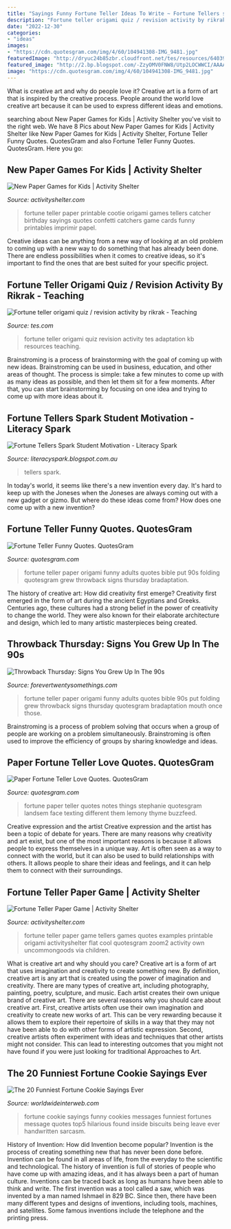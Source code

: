 ```yaml
---
title: "Sayings Funny Fortune Teller Ideas To Write ~ Fortune Tellers spark Student Motivation"
description: "Fortune teller origami quiz / revision activity by rikrak"
date: "2022-12-30"
categories:
- "ideas"
images:
- "https://cdn.quotesgram.com/img/4/60/104941308-IMG_9481.jpg"
featuredImage: "http://dryuc24b85zbr.cloudfront.net/tes/resources/6403981/image?width=500&amp;height=500&amp;version=1402415649000"
featured_image: "http://2.bp.blogspot.com/-ZzyOMV0FNW8/Utp2LOCWWCI/AAAAAAAADos/s9BfRriZrN4/s1600/Slide06.jpg"
image: "https://cdn.quotesgram.com/img/4/60/104941308-IMG_9481.jpg"
---
```



What is creative art and why do people love it?
Creative art is a form of art that is inspired by the creative process. People around the world love creative art because it can be used to express different ideas and emotions.

	

		
searching about New Paper Games for Kids | Activity Shelter you've visit to the right web. We have 8 Pics about New Paper Games for Kids | Activity Shelter like New Paper Games for Kids | Activity Shelter, Fortune Teller Funny Quotes. QuotesGram and also Fortune Teller Funny Quotes. QuotesGram. Here you go:
		
    
## New Paper Games For Kids | Activity Shelter

<img loading=lazy src="https://www.activityshelter.com/wp-content/uploads/2017/10/paper-games-for-kids-fortune-teller.jpg" onerror="this.onerror=null;this.src='https://tse3.mm.bing.net/th?id=OIP.DQfZdOseUwkw29O7VxFVyAHaKA&amp;pid=15.1';" alt="New Paper Games for Kids | Activity Shelter">

_Source: activityshelter.com_

>fortune teller paper printable cootie origami games tellers catcher birthday sayings quotes confetti catchers game cards funny printables imprimir papel. 

	

Creative ideas can be anything from a new way of looking at an old problem to coming up with a new way to do something that has already been done. There are endless possibilities when it comes to creative ideas, so it's important to find the ones that are best suited for your specific project.

    
## Fortune Teller Origami Quiz / Revision Activity By Rikrak - Teaching

<img loading=lazy src="http://dryuc24b85zbr.cloudfront.net/tes/resources/6403981/image?width=500&amp;height=500&amp;version=1402415649000" onerror="this.onerror=null;this.src='https://tse4.mm.bing.net/th?id=OIP.NsSh63ZT6JKoDujsZJpn8wHaKL&amp;pid=15.1';" alt="Fortune teller origami quiz / revision activity by rikrak - Teaching">

_Source: tes.com_

>fortune teller origami quiz revision activity tes adaptation kb resources teaching. 

	

Brainstroming is a process of brainstorming with the goal of coming up with new ideas. Brainstroming can be used in business, education, and other areas of thought. The process is simple: take a few minutes to come up with as many ideas as possible, and then let them sit for a few moments. After that, you can start brainstorming by focusing on one idea and trying to come up with more ideas about it.

    
## Fortune Tellers Spark Student Motivation - Literacy Spark

<img loading=lazy src="http://2.bp.blogspot.com/-ZzyOMV0FNW8/Utp2LOCWWCI/AAAAAAAADos/s9BfRriZrN4/s1600/Slide06.jpg" onerror="this.onerror=null;this.src='https://tse2.mm.bing.net/th?id=OIP.pMb1ShTl4vfE18sLyXt32AHaFj&amp;pid=15.1';" alt="Fortune Tellers Spark Student Motivation - Literacy Spark">

_Source: literacyspark.blogspot.com.au_

>tellers spark. 

	

In today's world, it seems like there's a new invention every day.  It's hard to keep up with the Joneses when the Joneses are always coming out with a new gadget or gizmo.  But where do these ideas come from?  How does one come up with a new invention?

    
## Fortune Teller Funny Quotes. QuotesGram

<img loading=lazy src="https://cdn.quotesgram.com/img/75/55/1409379743-Origami-Fortune-Teller.jpg" onerror="this.onerror=null;this.src='https://tse1.mm.bing.net/th?id=OIP.x_Sxc0DI4CHqH6fK4BWm4AHaFj&amp;pid=15.1';" alt="Fortune Teller Funny Quotes. QuotesGram">

_Source: quotesgram.com_

>fortune teller paper origami funny adults quotes bible put 90s folding quotesgram grew throwback signs thursday bradaptation. 

	

The history of creative art: How did creativity first emerge?
Creativity first emerged in the form of art during the ancient Egyptians and Greeks. Centuries ago, these cultures had a strong belief in the power of creativity to change the world. They were also known for their elaborate architecture and design, which led to many artistic masterpieces being created.

    
## Throwback Thursday: Signs You Grew Up In The 90s

<img loading=lazy src="http://forevertwentysomethings.com/wp-content/uploads/2013/08/Origami-Fortune-Teller.jpg" onerror="this.onerror=null;this.src='https://tse2.mm.bing.net/th?id=OIP._EAkr9xbQ-3LTPnRXgnzXQHaFj&amp;pid=15.1';" alt="Throwback Thursday: Signs You Grew Up In The 90s">

_Source: forevertwentysomethings.com_

>fortune teller paper origami funny adults quotes bible 90s put folding grew throwback signs thursday quotesgram bradaptation mouth once those. 

	

Brainstroming is a process of problem solving that occurs when a group of people are working on a problem simultaneously. Brainstroming is often used to improve the efficiency of groups by sharing knowledge and ideas.

    
## Paper Fortune Teller Love Quotes. QuotesGram

<img loading=lazy src="https://cdn.quotesgram.com/img/4/60/104941308-IMG_9481.jpg" onerror="this.onerror=null;this.src='https://tse2.mm.bing.net/th?id=OIP.dmQQlr75THfBglzi6Fg13wHaI5&amp;pid=15.1';" alt="Paper Fortune Teller Love Quotes. QuotesGram">

_Source: quotesgram.com_

>fortune paper teller quotes notes things stephanie quotesgram landsem face texting different them lemony thyme buzzfeed. 

	

Creative expression and the artist
Creative expression and the artist has been a topic of debate for years. There are many reasons why creativity and art exist, but one of the most important reasons is because it allows people to express themselves in a unique way. Art is often seen as a way to connect with the world, but it can also be used to build relationships with others. It allows people to share their ideas and feelings, and it can help them to connect with their surroundings.

    
## Fortune Teller Paper Game | Activity Shelter

<img loading=lazy src="http://www.activityshelter.com/wp-content/uploads/2016/05/fortune-teller-paper-game-simply.jpg" onerror="this.onerror=null;this.src='https://tse1.mm.bing.net/th?id=OIP.pg4e0xKxBU2-Qt4SbVWb-gHaHa&amp;pid=15.1';" alt="Fortune Teller Paper Game | Activity Shelter">

_Source: activityshelter.com_

>fortune teller paper game tellers games quotes examples printable origami activityshelter flat cool quotesgram zoom2 activity own uncommongoods via children. 

	

What is creative art and why should you care?
Creative art is a form of art that uses imagination and creativity to create something new. By definition, creative art is any art that is created using the power of imagination and creativity. There are many types of creative art, including photography, painting, poetry, sculpture, and music. Each artist creates their own unique brand of creative art.
There are several reasons why you should care about creative art. First, creative artists often use their own imagination and creativity to create new works of art. This can be very rewarding because it allows them to explore their repertoire of skills in a way that they may not have been able to do with other forms of artistic expression. Second, creative artists often experiment with ideas and techniques that other artists might not consider. This can lead to interesting outcomes that you might not have found if you were just looking for traditional Approaches to Art.

    
## The 20 Funniest Fortune Cookie Sayings Ever

<img loading=lazy src="https://worldwideinterweb.com/wp-content/uploads/2017/10/fortune-cookie-sayings.jpg" onerror="this.onerror=null;this.src='https://tse2.mm.bing.net/th?id=OIP.fHEZhTa2YsALMC1FJgUn6AHaFj&amp;pid=15.1';" alt="The 20 Funniest Fortune Cookie Sayings Ever">

_Source: worldwideinterweb.com_

>fortune cookie sayings funny cookies messages funniest fortunes message quotes top5 hilarious found inside biscuits being leave ever handwritten sarcasm. 

	

History of Invention: How did Invention become popular?
Invention is the process of creating something new that has never been done before. Invention can be found in all areas of life, from the everyday to the scientific and technological. The history of invention is full of stories of people who have come up with amazing ideas, and it has always been a part of human culture. Inventions can be traced back as long as humans have been able to think and write. The first invention was a tool called a saw, which was invented by a man named Ishmael in 829 BC. Since then, there have been many different types and designs of inventions, including tools, machines, and satellites. Some famous inventions include the telephone and the printing press.

